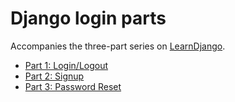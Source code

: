 # Django login parts

Accompanies the three-part series on [LearnDjango](https://learndjango.com).

- [Part 1: Login/Logout](https://learndjango.com/tutorials/django-login-and-logout-tutorial)
- [Part 2: Signup](https://learndjango.com/tutorials/django-signup-tutorial)
- [Part 3: Password Reset](https://learndjango.com/tutorials/django-password-reset-tutorial)

